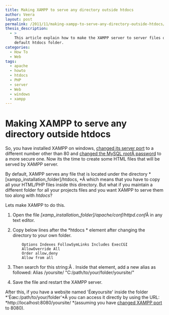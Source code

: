 ```yaml
---
title: Making XAMPP to serve any directory outside htdocs
author: Veera
layout: post
permalink: /2011/11/making-xampp-to-serve-any-directory-outside-htdocs/
thesis_description:
  - >
    This article explain how to make the XAMPP server to server files outside the
    default htdocs folder.
categories:
  - How To
  - Web
tags:
  - apache
  - howto
  - htdocs
  - PHP
  - server
  - Web
  - windows
  - xampp
---
```

# Making XAMPP to serve any directory outside htdocs

So, you have installed XAMPP on windows, [changed its server port][1] to a different number other than 80 and [changed the MySQL *root*Â password][2] to a more secure one. Now its the time to create some HTML files that will be served by XAMPP server.

 [1]: http://veerasundar.com/blog/2009/07/how-to-change-xampp-server-port/ "How to change XAMPP server port?"
 [2]: http://veerasundar.com/blog/2009/01/how-to-change-the-root-password-for-mysql-in-xampp/ "How to change the 'Ëœroot' password for MySQL in XAMPP?"

By default, XAMPP serves any file that is located under the directory *[xampp\_installation\_folder]/htdocs, *Â which means that you have to copy all your HTML/PHP files inside this directory. But what if you maintain a different folder for all your projects files and you want XAMPP to serve them too along with *htdocs*?

Lets make XAMPP to do this.

1.  Open the file *[xamp\_installation\_folder]/apache/conf/httpd.conf*Â in any text editor.
2.  Copy below lines after the *htdocs * element after changing the directory to your own folder. 
        
            Options Indexes FollowSymLinks Includes ExecCGI
            AllowOverride All
            Order allow,deny
            Allow from all
        

3.  Then search for this string:Â . Inside that element, add a new alias as followed: 
        Alias /yoursite/ "C:/path/to/your/folder/yoursite/"

4.  Save the file and restart the XAMPP server.

After this, if you have a website named 'Ëœyoursite' inside the folder *'Ëœc:/path/to/your/folder'*Â you can access it directly by using the URL: *http://localhost:8080/yoursite/ *(assuming you have [changed XAMPP port][3] to 8080).

 [3]: http://veerasundar.com/blog/2009/07/how-to-change-xampp-server-port/ "Change XAMPP server port"